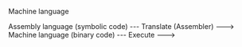 Machine language

Assembly language (symbolic code) --- Translate (Assembler) ---> Machine language (binary code) --- Execute --->
